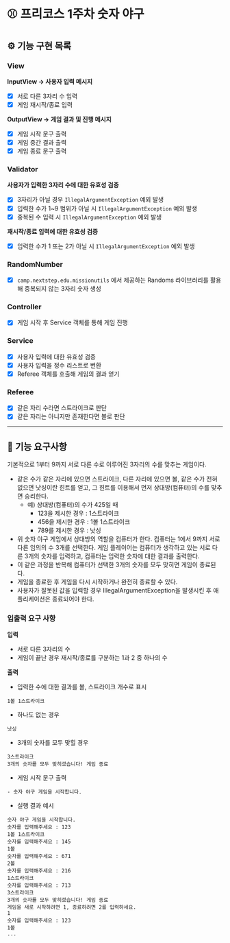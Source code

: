 # ⚾️ 프리코스 1주차 숫자 야구

## ⚙️ 기능 구현 목록
### View
**InputView -> 사용자 입력 메시지**
- [x] 서로 다른 3자리 수 입력
- [x] 게임 재시작/종료 입력

**OutputView -> 게임 결과 및 진행 메시지**
- [x] 게임 시작 문구 출력
- [x] 게임 중간 결과 출력
- [x] 게임 종료 문구 출력

### Validator
**사용자가 입력한 3자리 수에 대한 유효성 검증**
- [x] 3자리가 아닐 경우 `IllegalArgumentException` 예외 발생
- [x] 입력한 수가 1~9 범위가 아닐 시 `IllegalArgumentException` 예외 발생
- [x] 중복된 수 입력 시 `IllegalArgumentException` 예외 발생

**재시작/종료 입력에 대한 유효성 검증**
- [x] 입력한 수가 1 또는 2가 아닐 시 `IllegalArgumentException` 예외 발생

### RandomNumber
- [x] `camp.nextstep.edu.missionutils` 에서 제공하는 Randoms 라이브러리를 활용해 중복되지 않는 3자리 숫자 생성

### Controller
- [x] 게임 시작 후 Service 객체를 통해 게임 진행

### Service
- [x] 사용자 입력에 대한 유효성 검증
- [x] 사용자 입력을 정수 리스트로 변환
- [x] Referee 객체를 호출해 게임의 결과 얻기

### Referee
- [x] 같은 자리 수라면 스트라이크로 판단
- [x] 같은 자리는 아니지만 존재한다면 볼로 판단

---

## 🚀 기능 요구사항
기본적으로 1부터 9까지 서로 다른 수로 이루어진 3자리의 수를 맞추는 게임이다.

- 같은 수가 같은 자리에 있으면 스트라이크, 다른 자리에 있으면 볼, 같은 수가 전혀 없으면 낫싱이란 힌트를 얻고, 그 힌트를 이용해서 먼저 상대방(컴퓨터)의 수를 맞추면 승리한다.
    - 예) 상대방(컴퓨터)의 수가 425일 때
        - 123을 제시한 경우 : 1스트라이크
        - 456을 제시한 경우 : 1볼 1스트라이크
        - 789를 제시한 경우 : 낫싱
- 위 숫자 야구 게임에서 상대방의 역할을 컴퓨터가 한다. 컴퓨터는 1에서 9까지 서로 다른 임의의 수 3개를 선택한다. 게임 플레이어는 컴퓨터가 생각하고 있는 서로 다른 3개의 숫자를 입력하고, 컴퓨터는 입력한 숫자에 대한 결과를 출력한다.
- 이 같은 과정을 반복해 컴퓨터가 선택한 3개의 숫자를 모두 맞히면 게임이 종료된다.
- 게임을 종료한 후 게임을 다시 시작하거나 완전히 종료할 수 있다.
- 사용자가 잘못된 값을 입력할 경우 IllegalArgumentException을 발생시킨 후 애플리케이션은 종료되어야 한다.

### 입출력 요구 사항
**입력**
- 서로 다른 3자리의 수
- 게임이 끝난 경우 재시작/종료를 구분하는 1과 2 중 하나의 수

**출력**
- 입력한 수에 대한 결과를 볼, 스트라이크 개수로 표시
```
1볼 1스트라이크
```

- 하나도 없는 경우
```
낫싱
```

- 3개의 숫자를 모두 맞힐 경우
```
3스트라이크
3개의 숫자를 모두 맞히셨습니다! 게임 종료
```

- 게임 시작 문구 출력
```
- 숫자 야구 게임을 시작합니다.
```

- 실행 결과 예시
```
숫자 야구 게임을 시작합니다.
숫자를 입력해주세요 : 123
1볼 1스트라이크
숫자를 입력해주세요 : 145
1볼
숫자를 입력해주세요 : 671
2볼
숫자를 입력해주세요 : 216
1스트라이크
숫자를 입력해주세요 : 713
3스트라이크
3개의 숫자를 모두 맞히셨습니다! 게임 종료
게임을 새로 시작하려면 1, 종료하려면 2를 입력하세요.
1
숫자를 입력해주세요 : 123
1볼
...
```
